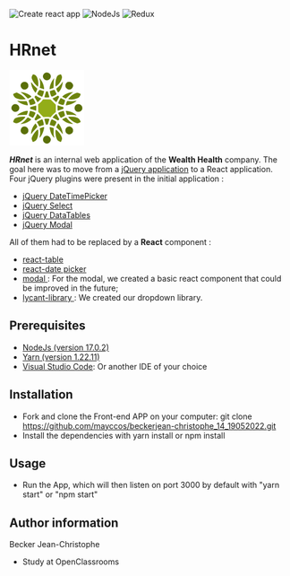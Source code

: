 ![Create react app](https://img.shields.io/badge/build_with-create_react_app-09D3AC?style=for-the-badge&logo=Create-React-App)
![NodeJs](https://img.shields.io/badge/Node.js-17.0.2-339933?style=for-the-badge&logo=Node.js)
![Redux](https://img.shields.io/badge/React_Redux-8.0.1-764ABC?style=for-the-badge&logo=Redux)

# HRnet

![HRnet](public/logo.svg)

_**HRnet**_ is an internal web application of the **Wealth Health** company. The goal here was to move from a [jQuery application](https://github.com/mayccos/HRnet.git) to a React application. Four jQuery plugins were present in the initial application :

-   [jQuery DateTimePicker](https://github.com/xdan/datetimepicker)
-   [jQuery Select](https://github.com/jquery/jquery-ui/blob/main/ui/widgets/selectmenu.js)
-   [jQuery DataTables](https://github.com/DataTables/DataTables)
-   [jQuery Modal](https://github.com/kylefox/jquery-modal)

All of them had to be replaced by a **React** component :

-   [react-table](https://www.npmjs.com/package/react-table)
-   [react-date picker](https://www.npmjs.com/package/react-datepicker)
-   [modal ](https://github.com/beckerjean-christophe_14_19052022/src/components/Modal/index.jsx): For the modal, we created a basic react component that could be improved in the future;
-   [lycant-library ](https://www.npmjs.com/package/lycant-library): We created our dropdown library.

## Prerequisites

-   [NodeJs (version 17.0.2)](https://nodejs.org/en/)
-   [Yarn (version 1.22.11)](https://yarnpkg.com/)
-   [Visual Studio Code](https://code.visualstudio.com): Or another IDE of your choice

## Installation

-   Fork and clone the Front-end APP on your computer: git clone https://github.com/mayccos/beckerjean-christophe_14_19052022.git
-   Install the dependencies with yarn install or npm install

## Usage

-   Run the App, which will then listen on port 3000 by default with "yarn start" or "npm start"

## Author information

Becker Jean-Christophe

-   Study at OpenClassrooms

